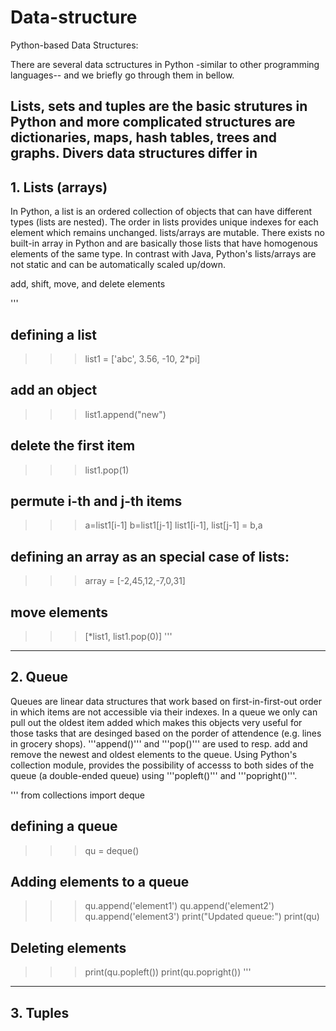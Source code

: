 # Data-structure
Python-based Data Structures:

There are several data sctructures in Python -similar to other programming languages-- and we briefly go through them in bellow.

Lists, sets and tuples are the basic strutures in Python and more complicated structures are dictionaries, maps, hash tables, trees and graphs. Divers data structures differ in 
-----
## 1. Lists (arrays)

In Python, a list is an ordered collection of objects that can have different types (lists are nested). The order in lists provides unique indexes for each element which remains unchanged. lists/arrays are mutable. There exists no built-in array in Python and are basically those lists that have homogenous elements of the same type. In contrast with Java, Python's lists/arrays are not static and can be automatically scaled up/down.

add, shift, move, and delete elements

'''
## defining a list
>>> list1 = ['abc', 3.56, -10, 2*pi]

## add an object
>>> list1.append("new")
>>> 
## delete the first item
>>> list1.pop(1)

## permute i-th and j-th items
>>> a=list1[i-1]
>>> b=list1[j-1]
>>> list1[i-1], list[j-1] = b,a

## defining an array as an special case of lists:
>>> array = [-2,45,12,-7,0,31]

## move elements
>>> [*list1, list1.pop(0)]
'''

-----
## 2. Queue
Queues are linear data structures that work based on first-in-first-out order in which items are not accessible via their indexes. In a queue we only can pull out the oldest item added which makes this objects very useful for those tasks that are desinged based on the porder of attendence (e.g. lines in grocery shops). '''append()''' and '''pop()''' are used to resp. add and remove the newest and oldest elements to the queue. Using Python's collection module, provides the possibility of accesss to both sides of the queue (a double-ended queue) using '''popleft()''' and '''popright()'''.

'''
from collections import deque
## defining a queue
>>> qu = deque()
>>> 
## Adding elements to a queue
>>> qu.append('element1')
>>> qu.append('element2')
>>> qu.append('element3')
>>> print("Updated queue:")
>>> print(qu)

## Deleting elements 
>>> print(qu.popleft())
>>> print(qu.popright())
'''

-----
## 3. Tuples 
